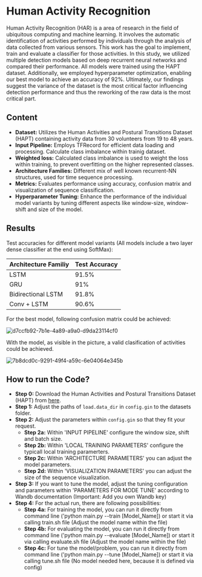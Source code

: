 # Human Activity Recognition
Human Activity Recognition (HAR) is a area of research in the field of ubiquitous computing and machine learning. It involves the automatic identification of activities performed by individuals through the analysis of data collected from various sensors. This work has the goal to implement, train and evaluate a classifier for those activities. In this study, we utilized multiple detection models based on deep recurrent neural networks and compared their performance. All models were trained using the HAPT dataset. Additionally, we employed hyperparameter optimization, enabling our best model to achieve an accuracy of 92%. Ultimately, our findings suggest the variance of the dataset is the most critical factor influencing detection performance and thus the reworking of the raw data is the most critical part.

## Content
* **Dataset:** Utilizes the Human Activities and Postural Transitions Dataset (HAPT) containing activity data from 30 volunteers from 19 to 48 years.
* **Input Pipeline:** Employs TFRecord for efficient data loading and processing. Calculate class imbalance within trainig dataset.
* **Weighted loss:** Calculated class imbalance is used to weight the loss within training, to prevent overfitting on the higher represented classes.
* **Architecture Families:** Different mix of well known recurrent-NN structures, used for time sequence processing.
* **Metrics:** Evaluates performance using accuracy, confusion matrix and visualization of sequence classification.
* **Hyperparameter Tuning:** Enhance the performance of the individual model variants by tuning different aspects like window-size, window-shift and size of the model.

##  Results
Test accuracies for different model variants (All models include a two layer dense classifier at the end using SoftMax):

| **Architecture Familiy** | **Test Accuracy** |
|--------------------------|-------------------|
| LSTM                     | 91.5%             |
| GRU                      | 91%               |
| Bidirectional LSTM       | 91.8%             |
| Conv + LSTM              | 90.6%             |

For the best model, following confusion matrix could be achieved:

![d7ccfb92-7b1e-4a89-a9a0-d9da23114cf0](https://github.com/user-attachments/assets/329e4497-0df2-4b67-bb3a-a8b081e10a11)


With the model, as visible in the picture, a valid clasification of activities could be achieved.

![7b8dcd0c-9291-49f4-a59c-6e04064e345b](https://github.com/user-attachments/assets/b10eb19b-87e3-482a-92d9-9da0f134453f)


## How to run the Code?
* **Step 0:** Download the Human Activities and Postural Transitions Dataset (HAPT) from [here]([https://ieee-dataport.org/open-access/indian-diabetic-retinopathy-image-dataset-idrid](https://www.kaggle.com/datasets/uciml/human-activity-recognition-with-smartphones)).
* **Step 1:** Adjust the paths of `load.data_dir` in `config.gin` to the datasets folder.
* **Step 2:** Adjust the parameters within `config.gin` so that they fit your request.
   * **Step 2a:** Within 'INPUT PIPELINE' configure the window size, shift and batch size.
   * **Step 2b:** Within 'LOCAL TRAINING PARAMETERS' configure the typicall local training paramerters.
   * **Step 2c:** Within 'ARCHITECTURE PARAMETERS' you can adjust the model parameters.
   * **Step 2d:** Within 'VISUALIZATION PARAMETERS' you can adjust the size of the sequence visualization.
* **Step 3:** If you want to tune the model, adjust the tuning configuration and parameters within 'PARAMETERS FOR MODE TUNE' according to Wandb documentation (Important: Add you own Wandb key)
* **Step 4:** For the actual run, there are following possibilities:
   * **Step 4a:** For training the model, you can run it directly from command line ('python main.py --train [Model_Name]) or start it via calling train.sh file (Adjust the model name within the file)
   * **Step 4b:** For evaluating the model, you can run it directly from command line ('python main.py --evaluate [Model_Name]) or start it via calling evaluate.sh file (Adjust the model name within the file)
   * **Step 4c:** For tune the model/problem, you can run it directly from command line ('python main.py --tune [Model_Name]) or start it via calling tune.sh file (No model needed here, because it is defined via config)
